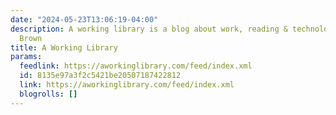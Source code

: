 ```yaml
---
date: "2024-05-23T13:06:19-04:00"
description: A working library is a blog about work, reading & technology by Mandy
  Brown
title: A Working Library
params:
  feedlink: https://aworkinglibrary.com/feed/index.xml
  id: 8135e97a3f2c5421be20507187422812
  link: https://aworkinglibrary.com/feed/index.xml
  blogrolls: []
---
```

